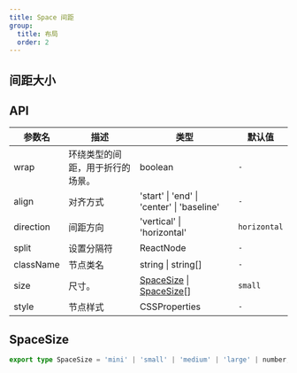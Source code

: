 ```yaml
---
title: Space 间距
group:
  title: 布局
  order: 2
---
```


## 间距大小

<code src="./__demo__/size"></code>

## API

| 参数名 | 描述 | 类型 | 默认值 |
| --- | --- | --- | --- |
| wrap | 环绕类型的间距，用于折行的场景。 | boolean | `-` |
| align | 对齐方式 | 'start' \| 'end' \| 'center' \| 'baseline' | `-` |
| direction | 间距方向 | 'vertical' \| 'horizontal' | `horizontal` |
| split | 设置分隔符 | ReactNode | `-` |
| className | 节点类名 | string \| string[] | `-` |
| size | 尺寸。 | [SpaceSize](#spacesize) \| [SpaceSize](#spacesize)[] | `small` |
| style | 节点样式 | CSSProperties | `-` |

## SpaceSize

```ts
export type SpaceSize = 'mini' | 'small' | 'medium' | 'large' | number;
```

